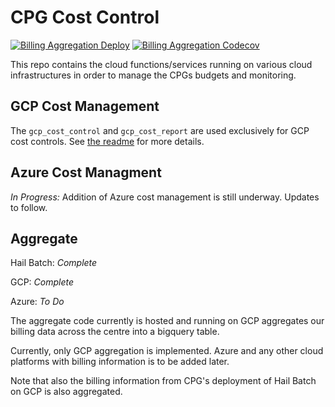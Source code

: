 # CPG Cost Control

[![Billing Aggregation Deploy](https://github.com/populationgenomics/gcp-cost-control/actions/workflows/deploy-aggregate.yaml/badge.svg)](https://github.com/populationgenomics/gcp-cost-control/actions/workflows/deploy-aggregate.yaml)
[![Billing Aggregation Codecov](https://codecov.io/github/populationgenomics/gcp-cost-control/branch/main/graph/badge.svg?token=Q2YZYCUD1M)](https://codecov.io/github/populationgenomics/gcp-cost-control)

This repo contains the cloud functions/services running on various cloud
infrastructures in order to manage the CPGs budgets and monitoring.

## GCP Cost Management

The `gcp_cost_control` and `gcp_cost_report` are used exclusively for
GCP cost controls. See [the readme](gcp_cost_control/README.md) for more
details.

## Azure Cost Managment

*In Progress:* Addition of Azure cost management is still underway. Updates to follow.

## Aggregate

Hail Batch: *Complete*

GCP: *Complete*

Azure: *To Do*

The aggregate code currently is hosted and running on GCP aggregates our
billing data across the centre into a bigquery table.

Currently, only GCP aggregation is implemented. Azure and any other cloud
platforms with billing information is to be added later.

Note that also the billing information from CPG's deployment of Hail Batch
on GCP is also aggregated.
